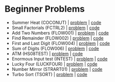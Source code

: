 # Beginner Problems

- Summer Heat (COCONUT) | [problem](https://www.codechef.com/problems/COCONUT) | [code](coconut.cpp)
- Small Factorials (FCTRL2) | [problem](https://www.codechef.com/problems/FCTRL2) | [code](fctrl2.cpp)
- Add Two Numbers (FLOW001) | [problem](https://www.codechef.com/problems/FLOW001) | [code](flow001.cpp)
- Find Remainder (FLOW002) | [problem](https://www.codechef.com/problems/FLOW002) | [code](flow002.cpp)
- First and Last Digit (FLOW004) | [problem](https://www.codechef.com/problems/FLOW004) | [code](flow004.cpp)
- Sum of Digits (FLOW006) | [problem](https://www.codechef.com/problems/FLOW006) | [code](flow006.cpp)
- ATM (HS08TEST) | [problem](https://www.codechef.com/problems/HS08TEST) | [code](hs08test.cpp)
- Enormous Input test (INTEST) | [problem](https://www.codechef.com/problems/INTEST) | [code](intest.cpp)
- Lucky Four (LUCKFOUR) | [problem](https://www.codechef.com/problems/LUCKFOUR) | [code](luckfour.cpp)
- Number Mirror (STRART01) | [problem](https://www.codechef.com/problems/STRART01) | [code](start01.cpp)
- Turbo Sort (TSORT) | [problem](https://www.codechef.com/problems/TSORT) | [code](tsort.cpp)

